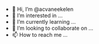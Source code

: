 - 👋 Hi, I’m @acvaneekelen
- 👀 I’m interested in ...
- 🌱 I’m currently learning ...
- 💞️ I’m looking to collaborate on ...
- 📫 How to reach me ...

<!---
acvaneekelen/acvaneekelen is a ✨ special ✨ repository because its `README.md` (this file) appears on your GitHub profile.
You can click the Preview link to take a look at your changes.
--->
